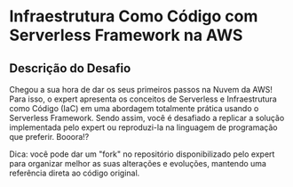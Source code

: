 # Infraestrutura Como Código com Serverless Framework na AWS

## Descrição do Desafio

  Chegou a sua hora de dar os seus primeiros passos na Nuvem da AWS! Para isso, o expert apresenta os conceitos de Serverless e Infraestrutura como Código (IaC) em uma abordagem totalmente prática usando o Serverless Framework. Sendo assim, você é desafiado a replicar a solução implementada pelo expert ou reproduzi-la na linguagem de programação que preferir. Booora!?

 Dica: você pode dar um "fork" no repositório disponibilizado pelo expert para organizar melhor as suas alterações e evoluções, mantendo uma referência direta ao código original.
 
 
